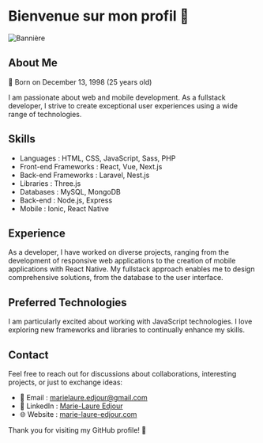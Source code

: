 # Bienvenue sur mon profil 👋

![Bannière]("https://github.com/marielaure1/marielaure1/assets/imgs/banner.png")

## About Me

🎂 Born on December 13, 1998 (25 years old)

I am passionate about web and mobile development. As a fullstack developer, I strive to create exceptional user experiences using a wide range of technologies.

## Skills

- Languages : HTML, CSS, JavaScript, Sass, PHP
- Front-end Frameworks : React, Vue, Next.js
- Back-end Frameworks : Laravel, Nest.js
- Libraries : Three.js
- Databases : MySQL, MongoDB
- Back-end : Node.js, Express
- Mobile : Ionic, React Native

## Experience

As a developer, I have worked on diverse projects, ranging from the development of responsive web applications to the creation of mobile applications with React Native. My fullstack approach enables me to design comprehensive solutions, from the database to the user interface.

## Preferred Technologies

I am particularly excited about working with JavaScript technologies. I love exploring new frameworks and libraries to continually enhance my skills.

## Contact

Feel free to reach out for discussions about collaborations, interesting projects, or just to exchange ideas:

- 📧 Email : [marielaure.edjour@gmail.com](mailto:marielaure.edjour@gmail.com)
- 💼 LinkedIn : [Marie-Laure Edjour](https://www.linkedin.com/in/ml-edjour/)
- 🌐 Website : [marie-laure-edjour.com](https://www.marie-laure-edjour.com)

Thank you for visiting my GitHub profile!  🚀